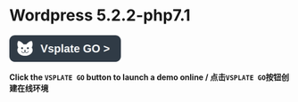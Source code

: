 # Wordpress 5.2.2-php7.1

<a href="https://www.vsplate.com/?docker-compose=https://github.com/vsplate/dcenvs/wordpress/5.2.2-php7.1"><img alt="VSPLATE GO" src="https://raw.githubusercontent.com/vsplate/images/master/vsgo_btn.png" width="200px"></a>

**Click the `VSPLATE GO` button to launch a demo online / 点击`VSPLATE GO`按钮创建在线环境**